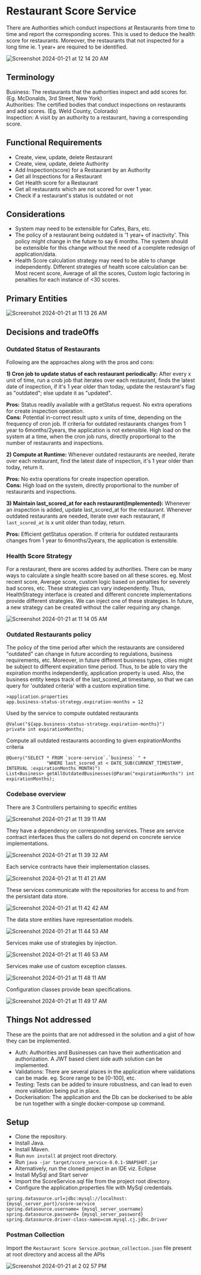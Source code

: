# Restaurant Score Service
There are Authorities which conduct inspections at Restaurants from time to time and report the corresponding scores. This is used to deduce the health score for restaurants. Moreover, the restaurants that not inspected for a long time ie. 1 year+ are required to be identified. 

![Screenshot 2024-01-21 at 12 14 20 AM](https://github.com/aniket-somwanshi/restaurant-score-service/assets/53231464/0a1336fd-dba1-4d44-bb3d-57c7596e6689)


## Terminology
Business: The restaurants that the authorities inspect and add scores for. (Eg. McDonalds, 3rd Street, New York)  
Authorities: The certified bodies that conduct inspections on restaurants and add scores. (Eg. Weld County, Colorado)  
Inspection: A visit by an authority to a restaurant, having a corresponding score.  

## Functional Requirements
- Create, view, update, delete Restaurant
- Create, view, update, delete Authority
- Add Inspection(score) for a Restaurant by an Authority
- Get all Inspections for a Restaurant
- Get Health score for a Restaurant
- Get all restaurants which are not scored for over 1 year.
- Check if a restaurant's status is outdated or not

## Considerations
- System may need to be extensible for Cafes, Bars, etc.
- The policy of a restaurant being outdated is '1 year+ of inactivity'. This policy might change in the future to say 6 months. The system should be extensible for this change without the need of a complete redesign of application/data.
- Health Score calculation strategy may need to be able to change independently. Different strategies of health score calculation can be: Most recent score, Average of all the scores, Custom logic factoring in penalties for each instance of <30 scores.

## Primary Entities
![Screenshot 2024-01-21 at 11 13 26 AM](https://github.com/aniket-somwanshi/restaurant-score-service/assets/53231464/6d06daa0-7783-4e8f-874a-b96c44c6190c)


## Decisions and tradeOffs
### Outdated Status of Restaurants

Following are the approaches along with the pros and cons:

**1) Cron job to update status of each restaurant periodically:** After every x unit of time, run a crob job that iterates over each restaurant, finds the latest date of inspection, if it's 1 year older than today, update the restaurant's flag as "outdated"; else update it as "updated".

**Pros:** Status readily available with a getStatus request. No extra operations for create inspection operation.  
**Cons:** Potential in-correct result upto x units of time, depending on the frequency of cron job. If criteria for outdated restaurants changes from 1 year to 6months/2years, the application is not extensible. High load on the system at a time, when the cron job runs, directly proportional to the number of restaurants and inspections. 

**2) Compute at Runtime:** Whenever outdated restaurants are needed, iterate over each restaurant, find the latest date of inspection, it's 1 year older than today, return it.  

**Pros:** No extra operations for create inspection operation.  
**Cons:** High load on the system, directly proportional to the number of restaurants and inspections.  

**3) Maintain last_scored_at for each restaurant(Implemented):** Whenever an inspection is added, update last_scored_at for the restaurant. Whenever outdated restaurants are needed, iterate over each restaurant, if `last_scored_at` is x unit older than today, return. 

**Pros:** Efficient getStatus operation. If criteria for outdated restaurants changes from 1 year to 6months/2years, the application is extensible.

### Health Score Strategy
For a restaurant, there are scores added by authorities. There can be many ways to calculate a single health score based on all these scores. eg. Most recent score, Average score, custom logic based on penalties for severely bad scores, etc. These strategies can vary independently. Thus, HealthStrategy interface is created and different concrete implementations provide different strategies. We can inject one of these strategies. In future, a new strategy can be created without the caller requiring any change.

![Screenshot 2024-01-21 at 11 14 05 AM](https://github.com/aniket-somwanshi/restaurant-score-service/assets/53231464/a1a08ac8-1ca6-4a5e-b59d-bd2371de4e30)

### Outdated Restaurants policy
The policy of the time period after which the restaurants are considered "outdated" can change in future according to regulations, business requirements, etc. Moreover, in future different business types, cities might be subject to different expiration time period. Thus, to be able to vary the expiration months independently, application property is used. Also, the business entity keeps track of the last_scored_at timestamp, so that we can query for 'outdated criteria' with a custom expiration time.

```
>application.properties
app.business-status-strategy.expiration-months = 12
```

Used by the service to compute outdated restaurants
```
@Value("${app.business-status-strategy.expiration-months}")
private int expirationMonths;
```
Compute all outdated restaurants according to given expirationMonths criteria
```
@Query("SELECT * FROM `score-service`.`business` " +
	           "WHERE last_scored_at < DATE_SUB(CURRENT_TIMESTAMP, INTERVAL :expirationMonths MONTH)")
List<Business> getAllOutdatedBusinesses(@Param("expirationMonths") int expirationMonths);
```

### Codebase overview
There are 3 Controllers pertaining to specific entities

![Screenshot 2024-01-21 at 11 39 11 AM](https://github.com/aniket-somwanshi/restaurant-score-service/assets/53231464/2a99ed07-5da2-4b00-9041-e1205ca22534)

They have a dependency on corresponding services. These are service contract interfaces thus the callers do not depend on concrete service implementations.

![Screenshot 2024-01-21 at 11 39 32 AM](https://github.com/aniket-somwanshi/restaurant-score-service/assets/53231464/94bc77ab-9862-4995-84c3-ba7ffc15c856)

Each service contracts have their implementation classes.

![Screenshot 2024-01-21 at 11 41 21 AM](https://github.com/aniket-somwanshi/restaurant-score-service/assets/53231464/e15bdb8b-d825-4151-8854-13630550ab57)

These services communicate with the repositories for access to and from the persistant data store.

![Screenshot 2024-01-21 at 11 42 42 AM](https://github.com/aniket-somwanshi/restaurant-score-service/assets/53231464/2f04f1a8-d42d-4ff0-96c4-c39881a1afb2)

The data store entities have representation models.

![Screenshot 2024-01-21 at 11 44 53 AM](https://github.com/aniket-somwanshi/restaurant-score-service/assets/53231464/19c91b3c-766b-4753-9ca6-a85644827f3f)

Services make use of strategies by injection.

![Screenshot 2024-01-21 at 11 46 53 AM](https://github.com/aniket-somwanshi/restaurant-score-service/assets/53231464/748d4945-a47a-4bea-972c-942eb1bf79fe)

Services make use of custom exception classes.

![Screenshot 2024-01-21 at 11 48 11 AM](https://github.com/aniket-somwanshi/restaurant-score-service/assets/53231464/92093c3b-0661-4bbd-a10f-79b5aed765de)

Configuration classes provide bean specifications.

![Screenshot 2024-01-21 at 11 49 17 AM](https://github.com/aniket-somwanshi/restaurant-score-service/assets/53231464/f4d3864d-808f-4c0d-825f-a41bac8f4ae8)


## Things Not addressed
These are the points that are not addressed in the solution and a gist of how they can be implemented.
- Auth: Authorities and Businesses can have their authentication and authorization. A JWT based client side auth solution can be implemented.
- Validations: There are several places in the application where validations can be made. eg. Score range to be [0-100], etc.
- Testing: Tests can be added to insure robustness, and can lead to even more validation being put in place.
- Dockerisation: The application and the Db can be dockerised to be able be run together with a single docker-compose up command.
 
## Setup
- Clone the repository.
- Install Java.
- Install Maven.
- Run `mvn install` at project root directory.
- Run `java -jar target/score_service-0.0.1-SNAPSHOT.jar`
- Alternatively, run the cloned project in an IDE viz. Eclipse
- Install MySql and Start server
- Import the ScoreService.sql file from the project root directory.
- Configure the application.properties file with MySql credentials.
```
spring.datasource.url=jdbc:mysql://localhost:{mysql_server_port}/score-service
spring.datasource.username= {mysql_server_username}
spring.datasource.password= {mysql_server_password}
spring.datasource.driver-class-name=com.mysql.cj.jdbc.Driver 
```

### Postman Collection
Import the `Restaurant Score Service.postman_collection.json` file present at root directory and access all the APIs

![Screenshot 2024-01-21 at 2 02 57 PM](https://github.com/aniket-somwanshi/restaurant-score-service/assets/53231464/34897cbb-4c8b-4018-bd79-e73a0e2780b9)
